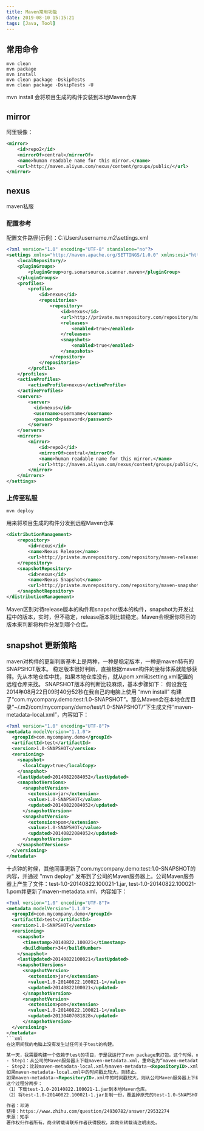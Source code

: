 ```yaml
---
title: Maven常用功能
date: 2019-08-10 15:15:21
tags: [Java, Tool]
---
```


## 常用命令
```
mvn clean
mvn package
mvn install
mvn clean package -DskipTests
mvn clean package -DskipTests -U
```
mvn install 会将项目生成的构件安装到本地Maven仓库

## mirror
阿里镜像：
```xml
<mirror>  
    <id>repo2</id>  
    <mirrorOf>central</mirrorOf>  
    <name>human readable name for this mirror.</name>  
    <url>http://maven.aliyun.com/nexus/content/groups/public/</url>  
</mirror>
```

## nexus
maven私服

### 配置参考
配置文件路径(示例)：C:\Users\username\.m2\settings.xml
```xml
<?xml version="1.0" encoding="UTF-8" standalone="no"?>
<settings xmlns="http://maven.apache.org/SETTINGS/1.0.0" xmlns:xsi="http://www.w3.org/2001/XMLSchema-instance" xsi:schemaLocation="http://maven.apache.org/xsd/settings-1.0.0.xsd">
    <localRepository/>
    <pluginGroups>
        <pluginGroup>org.sonarsource.scanner.maven</pluginGroup>
    </pluginGroups>
    <profiles>
		<profile>
			<id>nexus</id>
			<repositories>
				<repository>
					<id>nexus</id>
					<url>http://private.mvnrepository.com/repository/maven-public/</url>
					<releases>
						<enabled>true</enabled>
					</releases>
					<snapshots>
						<enabled>true</enabled>
					</snapshots>
				</repository>
			</repositories>
		</profile>
    </profiles>
	<activeProfiles>
        <activeProfile>nexus</activeProfile>
    </activeProfiles>
	<servers>
        <server>
          <id>nexus</id>
          <username>username</username>
          <password>password</password>
        </server>
    </servers> 
    <mirrors>
        <mirror>  
            <id>repo2</id>  
            <mirrorOf>central</mirrorOf>  
            <name>human readable name for this mirror.</name>  
            <url>http://maven.aliyun.com/nexus/content/groups/public/</url>  
        </mirror>
    </mirrors>
</settings>
```

### 上传至私服
```
mvn deploy
```
用来将项目生成的构件分发到远程Maven仓库
```xml
<distributionManagement>
    <repository>
        <id>nexus</id>
        <name>Nexus Release</name>
        <url>http://private.mvnrepository.com/repository/maven-releases/</url>
    </repository>
    <snapshotRepository>
        <id>nexus</id>
        <name>Nexus Snapshot</name>
        <url>http://private.mvnrepository.com/repository/maven-snapshots/</url>
    </snapshotRepository>
</distributionManagement>
```
Maven区别对待release版本的构件和snapshot版本的构件，snapshot为开发过程中的版本，实时，但不稳定，release版本则比较稳定。Maven会根据你项目的版本来判断将构件分发到哪个仓库。

## snapshot 更新策略

maven对构件的更新判断基本上是两种，一种是稳定版本，一种是maven特有的SNAPSHOT版本。
稳定版本很好判断，直接根据maven构件的坐标体系就能够获得。先从本地仓库中找，如果本地仓库没有，就从pom.xml和setting.xml配置的远程仓库来找。
SNAPSHOT版本的判断比较麻烦，基本步骤如下：
假设我在2014年08月22日09时40分52秒在我自己的电脑上使用 “mvn install” 构建了“com.mycompany.demo:test:1.0-SNAPSHOT”。那么Maven会在本地仓库目录“~/.m2/com/mycompany/demo/test/1.0-SNAPSHOT/”下生成文件“maven-metadata-local.xml”，内容如下：
```xml
<?xml version="1.0" encoding="UTF-8"?>
<metadata modelVersion="1.1.0">
  <groupId>com.mycompany.demo</groupId>
  <artifactId>test</artifactId>
  <version>1.0-SNAPSHOT</version>
  <versioning>
    <snapshot>
      <localCopy>true</localCopy>
    </snapshot>
    <lastUpdated>20140822084052</lastUpdated>
    <snapshotVersions>
      <snapshotVersion>
        <extension>jar</extension>
        <value>1.0-SNAPSHOT</value>
        <updated>20140822084052</updated>
      </snapshotVersion>
      <snapshotVersion>
        <extension>pom</extension>
        <value>1.0-SNAPSHOT</value>
        <updated>20140822084052</updated>
      </snapshotVersion>
    </snapshotVersions>
  </versioning>
</metadata>
```
十点钟的时候，其他同事更新了com.mycompany.demo:test:1.0-SNAPSHOT的内容，并通过 "mvn deploy" 发布到了公司的Maven服务器上。公司Maven服务器上产生了文件：test-1.0-20140822.100021-1.jar, test-1.0-20140822.100021-1.pom并更新了maven-metadata.xml，内容如下：
```xml
<?xml version="1.0" encoding="UTF-8"?>
<metadata modelVersion="1.1.0">
  <groupId>com.mycompany.demo</groupId>
  <artifactId>test</artifactId>
  <version>1.0-SNAPSHOT</version>
  <versioning>
    <snapshot>
      <timestamp>20140822.100021</timestamp>
      <buildNumber>34</buildNumber>
    </snapshot>
    <lastUpdated>20140822100021</lastUpdated>
    <snapshotVersions>
      <snapshotVersion>
        <extension>jar</extension>
        <value>1.0-20140822.100021-1</value>
        <updated>20140822100021</updated>
      </snapshotVersion>
      <snapshotVersion>
        <extension>pom</extension>
        <value>1.0-20140822.100021-1</value>
        <updated>20130407081828</updated>
      </snapshotVersion>
  </versioning>
</metadata>
```xml
在这期间我的电脑上没有发生过任何关于test的构建。

某一天，我需要构建一个依赖于test的项目，于是我运行了mvn package来打包。这个时候，maven做了什么呢（背景：我通过配置镜像，使我本地Maven的任何资源都是从公司的Maven服务器下载的）？
- Step1：从公司的Maven服务器上下载maven-metadata.xml，重命名为“maven-metadata-<RepositoryID>.xml”，并保存到本地仓库相应目录。
- Step2：比较maven-metadata-local.xml与maven-metadata-<RepositoryID>.xml中的lastUpdated时间戳的值。
如果maven-metadata-local.xml中的时间戳比较大，则终止。
如果maven-metadata-<RepositoryID>.xml中的时间戳较大，则从公司Maven服务器上下载最新版本。即：testu-1.0.1-20130407.081828-34.jar。
这个过程分两步：
（1）下载test-1.0-20140822.100021-1.jar到本地Maven仓库。
（2）将test-1.0-20140822.100021-1.jar复制一份，覆盖掉原先的test-1.0-SNAPSHOT.jar。也就是说，如果Maven从远程仓库下载了最新的SNAPSHOT发布包的话，那么最新的待时间戳的包和xxx-SNAPSHOT包是完全一样的。

作者：邓涛
链接：https://www.zhihu.com/question/24930782/answer/29532274
来源：知乎
著作权归作者所有。商业转载请联系作者获得授权，非商业转载请注明出处。


